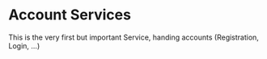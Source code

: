 Account Services
==========================

This is the very first but important Service, handing accounts (Registration, Login, ...)
